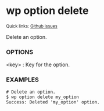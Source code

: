 # wp option delete

<small>Quick links: <a href="https://github.com/wp-cli/wp-cli/issues?q=is%3Aopen+label%3Acommand%3Aoption-delete+sort%3Aupdated-desc">Github issues</a></small>

Delete an option.

### OPTIONS

&lt;key&gt;
: Key for the option.

### EXAMPLES

    # Delete an option.
    $ wp option delete my_option
    Success: Deleted 'my_option' option.



